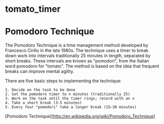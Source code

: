 tomato_timer
============

# Pomodoro Technique

The Pomodoro Technique is a time management method developed by Francesco Cirillo in the late 1980s. The technique uses a timer to break down work into intervals traditionally 25 minutes in length, separated by short breaks. These intervals are known as "pomodori", from the Italian word pomodoro for "tomato". The method is based on the idea that frequent breaks can improve mental agility.

There are five basic steps to implementing the technique:

    1. Decide on the task to be done
    2. Set the pomodoro timer to n minutes (traditionally 25)
    3. Work on the task until the timer rings; record with an x
    4. Take a short break (3-5 minutes)
    5. Every four "pomodori" take a longer break (15–30 minutes)


[Pomodoro Technique][http://en.wikipedia.org/wiki/Pomodoro_Technique]

[logo]: http://upload.wikimedia.org/wikipedia/commons/thumb/3/34/Il_pomodoro.jpg/220px-Il_pomodoro.jpg "tomato time!"
